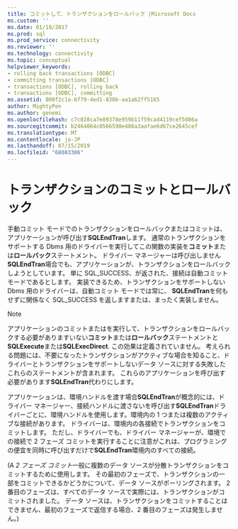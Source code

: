 ```yaml
---
title: コミットして、トランザクションをロールバック |Microsoft Docs
ms.custom: ''
ms.date: 01/19/2017
ms.prod: sql
ms.prod_service: connectivity
ms.reviewer: ''
ms.technology: connectivity
ms.topic: conceptual
helpviewer_keywords:
- rolling back transactions [ODBC]
- committing transactions [ODBC]
- transactions [ODBC], rolling back
- transactions [ODBC], committing
ms.assetid: 800f2c1a-6f79-4ed1-830b-aa1a62ff5165
author: MightyPen
ms.author: genemi
ms.openlocfilehash: c7c028ca7e89378e959b11f59cad4119cef5086a
ms.sourcegitcommit: b2464064c0566590e486a3aafae6d67ce2645cef
ms.translationtype: MT
ms.contentlocale: ja-JP
ms.lasthandoff: 07/15/2019
ms.locfileid: "68083306"
---
```

# <a name="committing-and-rolling-back-transactions"></a>トランザクションのコミットとロールバック
手動コミット モードでのトランザクションをロールバックまたはコミットは、アプリケーションが呼び出す**SQLEndTran**します。 通常のトランザクションをサポートする Dbms 用のドライバーを実行してこの関数の実装を**コミット**または**ロールバック**ステートメント。 ドライバー マネージャーは呼び出しません**SQLEndTran**場合でも、アプリケーションが、トランザクションをロールバックしようとしています。 単に SQL_SUCCESS、が返された、接続は自動コミット モードであるとします。 実装できるため、トランザクションをサポートしない Dbms 用のドライバーは、自動コミット モードでは常に、 **SQLEndTran**を何もせずに関係なく SQL_SUCCESS を返しますまたは、まったく実装しません。  
  
> [!NOTE]  
>  アプリケーションのコミットまたはを実行して、トランザクションをロールバックする必要がありますいない**コミット**または**ロールバック**ステートメントと**SQLExecute**または**SQLExecDirect**. この効果は定義されていません。 考えられる問題には、不要になったトランザクションがアクティブな場合を知ること、ドライバーとトランザクションをサポートしないデータ ソースに対する失敗したこれらのステートメントが含まれます。 これらのアプリケーションを呼び出す必要があります**SQLEndTran**代わりにします。  
  
 アプリケーションは、環境ハンドルを渡す場合**SQLEndTran**が概念的には、ドライバー マネージャー、接続ハンドルに渡さないを呼び出す**SQLEndTran**ドライバーごとに、環境ハンドルを使用します。環境内の 1 つまたは複数のアクティブな接続があります。 ドライバーは、環境内の各接続でトランザクションをコミットします。 ただし、ドライバーでも、ドライバー マネージャーが、環境での接続で 2 フェーズ コミットを実行することに注意がこれは、プログラミングの便宜を同時に呼び出すだけで**SQLEndTran**環境内のすべての接続。  
  
 (A *2 フェーズ コミット*一般に複数のデータ ソースが分散トランザクションをコミットするために使用します。 その最初のフェーズで、トランザクションの一部をコミットできるかどうかについて、データ ソースがポーリングされます。 2 番目のフェーズは、すべてのデータ ソースで実際には、トランザクションがコミットされました。 データ ソースは、トランザクションをコミットすることはできません、最初のフェーズで返信する場合、2 番目のフェーズは発生しません。)
